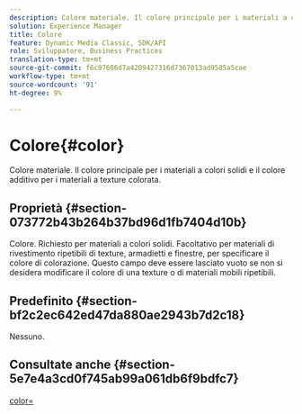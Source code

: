 ```yaml
---
description: Colore materiale. Il colore principale per i materiali a colori solidi e il colore additivo per i materiali a texture colorata.
solution: Experience Manager
title: Colore
feature: Dynamic Media Classic, SDK/API
role: Sviluppatore, Business Practices
translation-type: tm+mt
source-git-commit: f6c97606d7a4209427316d7367013ad9585a5cae
workflow-type: tm+mt
source-wordcount: '91'
ht-degree: 9%

---
```



# Colore{#color}

Colore materiale. Il colore principale per i materiali a colori solidi e il colore additivo per i materiali a texture colorata.

## Proprietà {#section-073772b43b264b37bd96d1fb7404d10b}

Colore. Richiesto per materiali a colori solidi. Facoltativo per materiali di rivestimento ripetibili di texture, armadietti e finestre, per specificare il colore di colorazione. Questo campo deve essere lasciato vuoto se non si desidera modificare il colore di una texture o di materiali mobili ripetibili.

## Predefinito {#section-bf2c2ec642ed47da880ae2943b7d2c18}

Nessuno.

## Consultate anche {#section-5e7e4a3cd0f745ab99a061db6f9bdfc7}

[color=](../../../../../ir-api/http-protocol/image-rendering-api-ref/c-ir-http-protocol-ref/c-ir-http-protocol-command-reference/r-ir-http-color.md#reference-ea3cba9edfe94dbab86d8f123a9ed0aa)
